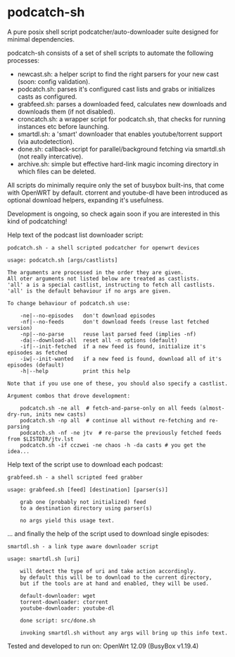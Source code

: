 podcatch-sh
===========

A pure posix shell script podcatcher/auto-downloader suite designed for minimal dependencies.

podcatch-sh consists of a set of shell scripts to automate the following processes:

 - newcast.sh: a helper script to find the right parsers for your new cast (soon: config validation).
 - podcatch.sh: parses it's configured cast lists and grabs or initializes casts as configured.
 - grabfeed.sh: parses a downloaded feed, calculates new downloads and downloads them (if not disabled).
 - croncatch.sh: a wrapper script for podcatch.sh, that checks for running instances etc before launching.
 - smartdl.sh: a 'smart' downloader that enables youtube/torrent support (via autodetection).
 - done.sh: callback-script for parallel/background fetching via smartdl.sh (not really intercative).
 - archive.sh: simple but effective hard-link magic incoming directory in which files can be deleted.

All scripts do minimally require only the set of busybox built-ins, that come with OpenWRT by default.
ctorrent and youtube-dl have been introduced as optional download helpers, expanding it's usefulness.

Development is ongoing, so check again soon if you are interested in this kind of podcatching!


Help text of the podcast list downloader script:

    podcatch.sh - a shell scripted podcatcher for openwrt devices

    usage: podcatch.sh [args/castlists]

    The arguments are processed in the order they are given.
    All oter arguments not listed below are treated as castlists.
    'all' a is a special castlist, instructing to fetch all castlists.
    'all' is the default behaviour if no args are given.

    To change behaviour of podcatch.sh use:

        -ne|--no-episodes   don't download episodes
        -nf|--no-feeds      don't download feeds (reuse last fetched version)
        -np|--no-parse      reuse last parsed feed (implies -nf)
        -da|--download-all  reset all -n options (default)
        -if|--init-fetched  if a new feed is found, initialize it's episodes as fetched
        -iw|--init-wanted   if a new feed is found, download all of it's episodes (default)
        -h|--help           print this help

    Note that if you use one of these, you should also specify a castlist.

    Argument combos that drove development:

        podcatch.sh -ne all  # fetch-and-parse-only on all feeds (almost-dry-run, inits new casts)
        podcatch.sh -np all  # continue all without re-fetching and re-parsing
        podcatch.sh -nf -ne jtv  # re-parse the previously fetched feeds from $LISTDIR/jtv.lst
        podcatch.sh -if cczwei -ne chaos -h -da casts # you get the idea...


Help text of the script use to download each podcast:

    grabfeed.sh - a shell scripted feed grabber

    usage: grabfeed.sh [feed] [destination] [parser(s)]

        grab one (probably not initialized) feed
        to a destination directory using parser(s)

        no args yield this usage text.

... and finally the help of the script used to download single episodes:

    smartdl.sh - a link type aware downloader script

    usage: smartdl.sh [uri]

        will detect the type of uri and take action accordingly.
        by default this will be to download to the current directory,
        but if the tools are at hand and enabled, they will be used.

        default-downloader: wget
        torrent-downloader: ctorrent
        youtube-downloader: youtube-dl

        done script: src/done.sh

        invoking smartdl.sh without any args will bring up this info text.


Tested and developed to run on: OpenWrt 12.09 (BusyBox v1.19.4)
